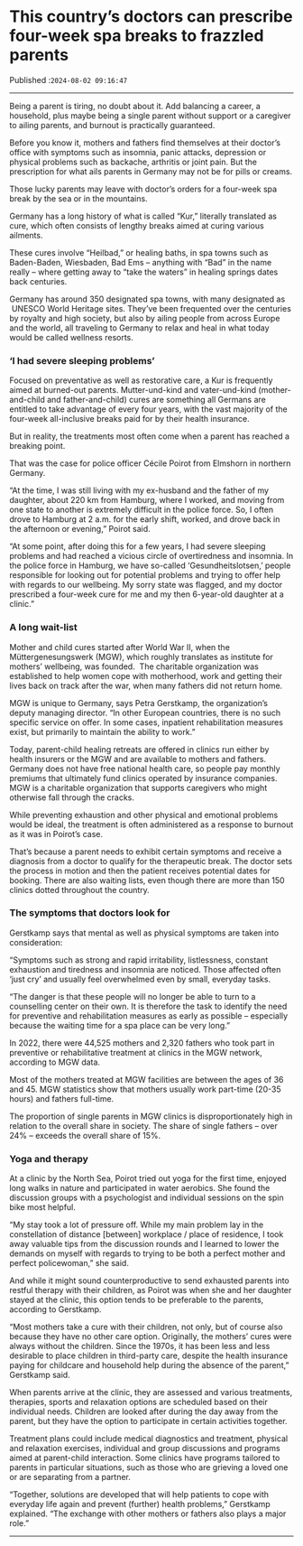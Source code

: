# This country’s doctors can prescribe four-week spa breaks to frazzled parents

Published :`2024-08-02 09:16:47`

---

Being a parent is tiring, no doubt about it. Add balancing a career, a household, plus maybe being a single parent without support or a caregiver to ailing parents, and burnout is practically guaranteed.

Before you know it, mothers and fathers find themselves at their doctor’s office with symptoms such as insomnia, panic attacks, depression or physical problems such as backache, arthritis or joint pain. But the prescription for what ails parents in Germany may not be for pills or creams.

Those lucky parents may leave with doctor’s orders for a four-week spa break by the sea or in the mountains.

Germany has a long history of what is called “Kur,” literally translated as cure, which often consists of lengthy breaks aimed at curing various ailments.

These cures involve “Heilbad,” or healing baths, in spa towns such as Baden-Baden, Wiesbaden, Bad Ems – anything with “Bad” in the name really – where getting away to “take the waters” in healing springs dates back centuries.

Germany has around 350 designated spa towns, with many designated as  UNESCO World Heritage sites. They’ve been frequented over the centuries by royalty and high society, but also by ailing people from across Europe and the world, all traveling to Germany to relax and heal in what today would be called wellness resorts.

### ‘I had severe sleeping problems’

Focused on preventative as well as restorative care, a Kur is frequently aimed at burned-out parents. Mutter-und-kind and vater-und-kind (mother-and-child and father-and-child) cures are something all Germans are entitled to take advantage of every four years, with the vast majority of the four-week all-inclusive breaks paid for by their health insurance.

But in reality, the treatments most often come when a parent has reached a breaking point.

That was the case for police officer Cécile Poirot from Elmshorn in northern Germany.

“At the time, I was still living with my ex-husband and the father of my daughter, about 220 km from Hamburg, where I worked, and moving from one state to another is extremely difficult in the police force. So, I often drove to Hamburg at 2 a.m. for the early shift, worked, and drove back in the afternoon or evening,” Poirot said.

“At some point, after doing this for a few years, I had severe sleeping problems and had reached a vicious circle of overtiredness and insomnia. In the police force in Hamburg, we have so-called ‘Gesundheitslotsen,’ people responsible for looking out for potential problems and trying to offer help with regards to our wellbeing. My sorry state was flagged, and my doctor prescribed a four-week cure for me and my then 6-year-old daughter at a clinic.”

### A long wait-list

Mother and child cures started after World War II, when the Müttergenesungswerk (MGW), which roughly translates as institute for mothers’ wellbeing, was founded.  The charitable organization was established to help women cope with motherhood, work and getting their lives back on track after the war, when many fathers did not return home.

MGW is unique to Germany, says Petra Gerstkamp, the organization’s deputy managing director. “In other European countries, there is no such specific service on offer. In some cases, inpatient rehabilitation measures exist, but primarily to maintain the ability to work.”

Today, parent-child healing retreats are offered in clinics run either by health insurers or the MGW and are available to mothers and fathers. Germany does not have free national health care, so people pay monthly premiums that ultimately fund clinics operated by insurance companies. MGW is a charitable organization that supports caregivers who might otherwise fall through the cracks.

While preventing exhaustion and other physical and emotional problems would be ideal, the treatment is often administered as a response to burnout as it was in Poirot’s case.

That’s because a parent needs to exhibit certain symptoms and receive a diagnosis from a doctor to qualify for the therapeutic break. The doctor sets the process in motion and then the patient receives potential dates for booking. There are also waiting lists, even though there are more than 150 clinics dotted throughout the country.

### The symptoms that doctors look for

Gerstkamp says that mental as well as physical symptoms are taken into consideration:

“Symptoms such as strong and rapid irritability, listlessness, constant exhaustion and tiredness and insomnia are noticed. Those affected often ‘just cry’ and usually feel overwhelmed even by small, everyday tasks.

“The danger is that these people will no longer be able to turn to a counselling center on their own. It is therefore the task to identify the need for preventive and rehabilitation measures as early as possible – especially because the waiting time for a spa place can be very long.”

In 2022, there were 44,525 mothers and 2,320 fathers who took part in preventive or rehabilitative treatment at clinics in the MGW network, according to MGW data.

Most of the mothers treated at MGW facilities are between the ages of 36 and 45. MGW statistics show that mothers usually work part-time (20-35 hours) and fathers full-time.

The proportion of single parents in MGW clinics is disproportionately high in relation to the overall share in society. The share of single fathers – over 24% – exceeds the overall share of 15%.

### Yoga and therapy

At a clinic by the North Sea, Poirot tried out yoga for the first time, enjoyed long walks in nature and participated in water aerobics. She found the discussion groups with a psychologist and individual sessions on the spin bike most helpful.

“My stay took a lot of pressure off. While my main problem lay in the constellation of distance [between] workplace / place of residence, I took away valuable tips from the discussion rounds and I learned to lower the demands on myself with regards to trying to be both a perfect mother and perfect policewoman,” she said.

And while it might sound counterproductive to send exhausted parents into restful therapy with their children, as Poirot was when she and her daughter stayed at the clinic, this option tends to be preferable to the parents, according to Gerstkamp.

“Most mothers take a cure with their children, not only, but of course also because they have no other care option. Originally, the mothers’ cures were always without the children. Since the 1970s, it has been less and less desirable to place children in third-party care, despite the health insurance paying for childcare and household help during the absence of the parent,” Gerstkamp said.

When parents arrive at the clinic, they are assessed and various treatments, therapies, sports and relaxation options are scheduled based on their individual needs. Children are looked after during the day away from the parent, but they have the option to participate in certain activities together.

Treatment plans could include medical diagnostics and treatment, physical and relaxation exercises, individual and group discussions and programs aimed at parent-child interaction. Some clinics have programs tailored to parents in particular situations, such as those who are grieving a loved one or are separating from a partner.

“Together, solutions are developed that will help patients to cope with everyday life again and prevent (further) health problems,” Gerstkamp explained. “The exchange with other mothers or fathers also plays a major role.”

---

